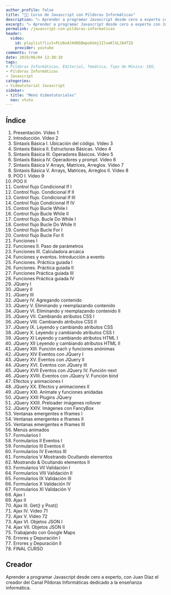 ```yaml
---
author_profile: false
title: "👩‍🏫 Curso de Javascript con Píldoras Informáticas"
description: "▷ Aprender a programar Javascript desde cero a experto con Juan Díaz el creador del Canal Píldoras Informáticas dedicado a la enseñanza informática."
excerpt: "▷ Aprender a programar Javascript desde cero a experto con Juan Díaz el creador del Canal Píldoras Informáticas dedicado a la enseñanza informática."
permalink: /javascript-con-pildoras-informaticas
header:
  video:
    id: playlist?list=PLU8oAlHdN5BmpobVmj1IlneKlVLJ84TID
    provider: youtube
comments: true
date: 2019/06/04 13:30:10
tags:
# Píldoras Informáticas, Editorial, Temática, Tipo de Música: SEO, 
- Píldoras Informáticas
- Javascript
categories:
- Videotutorial Javascript
sidebar:
- title: "Menú Videotutoriales"
  nav: vtuto
---
```


## Índice
1. Presentación. Vídeo 1
2. Introducción. Vídeo 2
3. Sintaxis Básica I. Ubicación del código. Vídeo 3
4. Sintaxis Básica II. Estructuras Básicas. Vídeo 4
5. Sintaxis Básica III. Operadores Básicos. Vídeo 5
6. Sintaxis Básica IV. Operadores y prompt. Vídeo 6
7. Sintaxis Básica V Arrays, Matrices, Arreglos. Vídeo 7
8. Sintaxis Básica V. Arrays, Matrices, Arreglos II. Vídeo 8
9. POO I. Vídeo 9
10. POO II
11. Control flujo Condicional If I
12. Control flujo. Condicional If II
13. Control flujo. Condicional If III
14. Control flujo Condicional If IV
15. Control flujo Bucle While I
16. Control flujo Bucle While II
17. Control flujo. Bucle Do While I
18. Control flujo Bucle Do While II
19. Control flujo Bucle For I
20. Control flujo Bucle For II
21. Funciones I
22. Funciones II. Paso de parámetros
23. Funciones III. Calculadora arcaica
24. Funciones y eventos. Introducción a evento
25. Funciones. Práctica guiada I
26. Funciones. Práctica guiada II
27. Funciones Práctica guiada III
28. Funciones Práctica guiada IV
29. JQuery I
30. JQuery II
31. JQuery III
32. JQuery IV. Agregando contenido
33. JQuery V. Eliminando y reemplazando contenido
34. JQuery VI. Eliminando y reemplazando contenido II
35. JQuery VII. Cambiando atributos CSS I
36. JQuery VIII. Cambiando atributos CSS II
37. JQuery IX. Leyendo y cambiando atributos CSS
38. JQuery X. Leyendo y cambiando atributos CSS I
39. JQuery XI Leyendo y cambiando atributos HTML I
40. JQuery XII Leyendo y cambiando atributos HTML II
41. JQuery XIII. Función each y funciones anónimas
42. JQuery XIV Eventos con JQuery I
43. JQuery XV. Eventos con JQuery II
44. JQuery XVI. Eventos con JQuery III
45. JQuery XVII Eventos con JQuery IV. Función next
46. JQuery XVIII. Eventos con JQuery V. Función bind
47. Efectos y animaciones I
48. JQuery XX. Efectos y animaciones II
49. JQuery XXI. Animate y funciones anidadas
50. JQuery XXII Plugins JQuery
51. JQuery XXIII. Preloader imágenes rollover
52. JQuery XXIV. Imágenes con FancyBox
53. Ventanas emergentes e Iframes I
54. Ventanas emergentes e Iframes II
55. Ventanas emergentes e Iframes III
56. Menús animados
57. Formularios I
58. Formularios II Eventos I
59. Formularios III Eventos II
60. Formularios IV Eventos III
61. Formularios V Mostrando Ocultando elementos
62. Mostrando & Ocultando elementos II
63. Formularios VII Validación I
64. Formularios VIII Validación II
65. Formularios IX Validación III
66. Formularios X Validación IV
67. Formularios XI Validación V
68. Ajax I
69. Ajax II
70. Ajax III. Get() y Post()
71. Ajax IV. Vídeo 71
72. Ajax V. Vídeo 72
73. Ajax VI. Objetos JSON I
74. Ajax VII. Objetos JSON II
75. Trabajando con Google Maps
76. Errores y Depuración I
77. Errores y Depuración II
78. FINAL CURSO

## Creador
Aprender a programar Javascript desde cero a experto, con Juan Díaz el creador del Canal Píldoras Informáticas dedicado a la enseñanza informática.